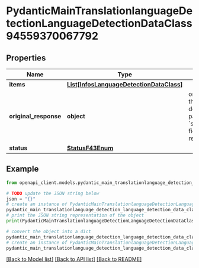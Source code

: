 # PydanticMainTranslationlanguageDetectionLanguageDetectionDataClass94559370067792


## Properties

Name | Type | Description | Notes
------------ | ------------- | ------------- | -------------
**items** | [**List[InfosLanguageDetectionDataClass]**](InfosLanguageDetectionDataClass.md) |  | [optional] 
**original_response** | **object** | original response sent by the provider, hidden by default, show it by passing the &#x60;show_original_response&#x60; field to &#x60;true&#x60; in your request | [optional] 
**status** | [**StatusF43Enum**](StatusF43Enum.md) |  | 

## Example

```python
from openapi_client.models.pydantic_main_translationlanguage_detection_language_detection_data_class94559370067792 import PydanticMainTranslationlanguageDetectionLanguageDetectionDataClass94559370067792

# TODO update the JSON string below
json = "{}"
# create an instance of PydanticMainTranslationlanguageDetectionLanguageDetectionDataClass94559370067792 from a JSON string
pydantic_main_translationlanguage_detection_language_detection_data_class94559370067792_instance = PydanticMainTranslationlanguageDetectionLanguageDetectionDataClass94559370067792.from_json(json)
# print the JSON string representation of the object
print(PydanticMainTranslationlanguageDetectionLanguageDetectionDataClass94559370067792.to_json())

# convert the object into a dict
pydantic_main_translationlanguage_detection_language_detection_data_class94559370067792_dict = pydantic_main_translationlanguage_detection_language_detection_data_class94559370067792_instance.to_dict()
# create an instance of PydanticMainTranslationlanguageDetectionLanguageDetectionDataClass94559370067792 from a dict
pydantic_main_translationlanguage_detection_language_detection_data_class94559370067792_form_dict = pydantic_main_translationlanguage_detection_language_detection_data_class94559370067792.from_dict(pydantic_main_translationlanguage_detection_language_detection_data_class94559370067792_dict)
```
[[Back to Model list]](../README.md#documentation-for-models) [[Back to API list]](../README.md#documentation-for-api-endpoints) [[Back to README]](../README.md)


